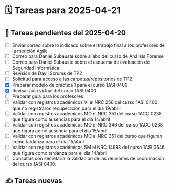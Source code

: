 # 🗓️ Tareas para 2025-04-21

## 🔁 Tareas pendientes del 2025-04-20
- [ ] Enviar correo sobre lo indicado sobre el trabajo final a los profesores de la mención Agile
- [ ] Correo para Daniel Subauste sobre sílabo del curso de Análisis Forense
- [ ] Correo para Daniel Subauste sobre el esquema de evaluación de Seguridad Informática
- [ ] Revisión de Dayli Scrums de TP2
- [ ] Solicitud para acceso a las carpetas/repositorios de TP2
- [x] Preparar modelo de práctica 1 para el curso 1ASI 0400
- [x] Revisar aula virtual del curso 1ASI 0400
- [ ] Preparar guía para los profesores  
- [ ] Validar con registros académicos VI el NRC 258 del curso 1ASI 0400 que no registraron recuperación para el día 19/abril
- [ ] Validar con registros académicos MO el NRC 351 del curso 1ACC 0238 que figura como ausencias para el día 14/abril
- [ ] Validar con registros académicos MO el NRC 346 del curso 1ACC 0238 que figura como ausencia para el día 15/abril
- [ ] Validar con registros académicos MO el NRC 351 del curso que figuran como tardanza para el día 15/abril
- [ ] Validar con registros académicos SM el NRC 14993 del curso 1ASI 0646 que figura como tardanza para el día 14/abril
- [ ] Consultas con secretaría la validación de las reuniones de coordinación del curso 1ASI 0400.

## ✍️ Tareas nuevas
